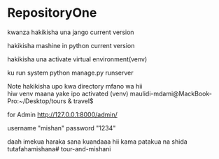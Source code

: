 # RepositoryOne

kwanza hakikisha una jango current version

hakikisha mashine in python current version 

hakikisha una activate virtual environment(venv)

ku run system 
python manage.py runserver

Note 
    hakikisha upo kwa directory mfano wa hii   
    hiw venv maana yake ipo activated 
   (venv) maulidi-mdami@MackBook-Pro:~/Desktop/tours & travel$



for Admin 
http://127.0.0.1:8000/admin/

username "mishan"
password "1234"


daah imekua haraka sana kuandaaa hii kama patakua na shida tutafahamishana# tour-and-mishani
